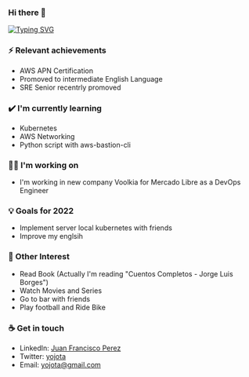 ### Hi there 👋

[![Typing SVG](https://readme-typing-svg.herokuapp.com?duration=3000&vCenter=true&width=401&height=100&lines=SysAdmin+Linux;DevOps;I'm+learning+always;Cloud+Engineer)](https://git.io/typing-svg)

### ⚡ Relevant achievements

- AWS APN Certification 
- Promoved to intermediate English Language   
- SRE Senior recentrly promoved

### ✔️ I'm currently learning
- Kubernetes
- AWS Networking
- Python script with aws-bastion-cli

### 👩‍💻 I'm working on
- I'm working in new company Voolkia for Mercado Libre as a DevOps Engineer

### 💡 Goals for 2022
- Implement server local kubernetes with friends
- Improve my englsih

### 🌴 Other Interest 
- Read Book (Actually I'm reading "Cuentos Completos - Jorge Luis Borges")
- Watch Movies and Series
- Go to bar with friends 
- Play football and Ride Bike

### ☕ Get in touch
- LinkedIn: <a href = "https://www.linkedin.com/in/juan-francisco-perez-b0759632/">Juan Francisco Perez</a>
- Twitter: <a href = "https://twitter.com/yojota">yojota</a>
- Email: yojota@gmail.com
<br>
<br>
